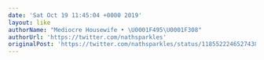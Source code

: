 ```yaml
---
date: 'Sat Oct 19 11:45:04 +0000 2019'
layout: like
authorName: "Mediocre Housewife • \U0001F495\U0001F308"
authorUrl: 'https://twitter.com/nathsparkles'
originalPost: 'https://twitter.com/nathsparkles/status/1185522246527438849'
---
```

